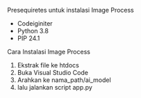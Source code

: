 Presequiretes untuk instalasi Image Process
- Codeiginiter 
- Python 3.8
- PIP 24.1

Cara Instalasi Image Process 
1. Ekstrak file ke htdocs
2. Buka Visual Studio Code
3. Arahkan ke nama_path/ai_model
4. lalu jalankan script app.py